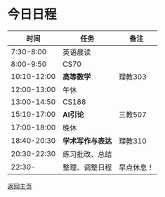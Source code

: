 # 今日日程

| 时间        | 任务               | 备注       |
| ----------- | ------------------ | ---------- |
| 7:30-8:00   | 英语晨读           |            |
| 8:00-9:50   | CS70               |            |
| 10:10-12:00 | **高等数学**       | 理教303    |
| 12:00-13:00 | 午休               |            |
| 13:00-14:50 | CS188              |            |
| 15:10-17:00 | **AI引论**         | 三教507    |
| 17:00-18:00 | 晚休               |            |
| 18:40-20:30 | **学术写作与表达** | 理教310 |
| 20:30-22:30 | 练习批改、总结   |            |
| 22:30-      | 整理、调整日程     | 早点休息！ |

[返回主页](/public)